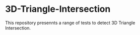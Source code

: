 # 3D-Triangle-Intersection

This repository presennts a range of tests to detect 3D Triangle Intersection.
